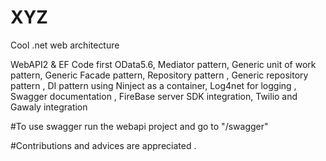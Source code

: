 # XYZ
Cool .net web architecture

WebAPI2 & EF Code first
OData5.6,
Mediator pattern,
Generic unit of work pattern,
Generic Facade pattern,
Repository pattern ,
Generic repository pattern ,
DI pattern using Ninject as a container,
Log4net for logging ,
Swagger documentation ,
FireBase server SDK integration,
Twilio and Gawaly integration 

#To use swagger run the webapi project and go to "/swagger"

#Contributions and advices are appreciated .


